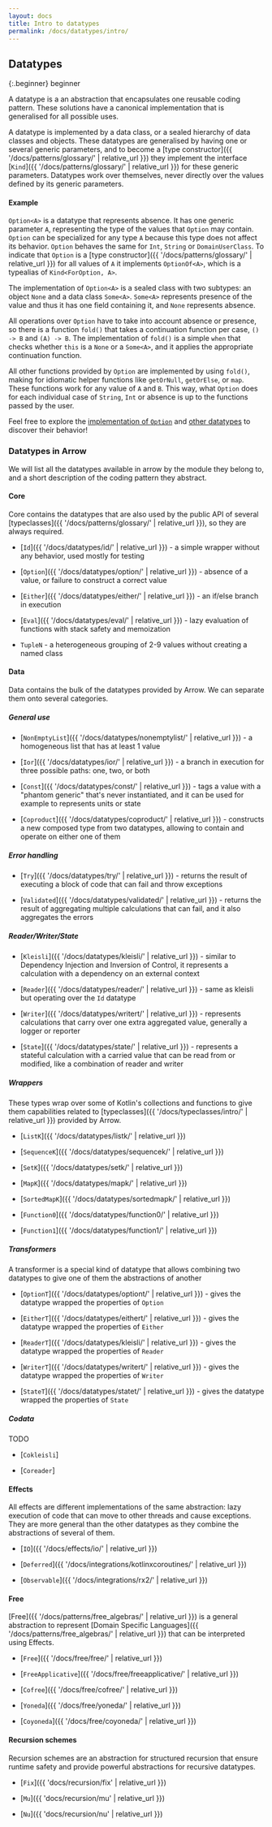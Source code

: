 ```yaml
---
layout: docs
title: Intro to datatypes
permalink: /docs/datatypes/intro/
---
```


## Datatypes

{:.beginner}
beginner

A datatype is a an abstraction that encapsulates one reusable coding pattern.
These solutions have a canonical implementation that is generalised for all possible uses.

A datatype is implemented by a data class, or a sealed hierarchy of data classes and objects.
These datatypes are generalised by having one or several generic parameters,
and to become a [type constructor]({{ '/docs/patterns/glossary/' | relative_url }}) they implement the interface [`Kind`]({{ '/docs/patterns/glossary/' | relative_url }}) for these generic parameters.
Datatypes work over themselves, never directly over the values defined by its generic parameters.

#### Example

`Option<A>` is a datatype that represents absence.
It has one generic parameter `A`, representing the type of the values that `Option` may contain.
`Option` can be specialized for any type `A` because this type does not affect its behavior.
`Option` behaves the same for `Int`, `String` or `DomainUserClass`.
To indicate that `Option` is a [type constructor]({{ '/docs/patterns/glossary/' | relative_url }}) for all values of `A` it implements `OptionOf<A>`, which is a typealias of `Kind<ForOption, A>`.

The implementation of `Option<A>` is a sealed class with two subtypes: an object `None` and a data class `Some<A>`.
`Some<A>` represents presence of the value and thus it has one field containing it, and `None` represents absence.

All operations over `Option` have to take into account absence or presence,
so there is a function `fold()` that takes a continuation function per case, `() -> B` and `(A) -> B`.
The implementation of `fold()` is a simple `when` that checks whether `this` is a `None` or a `Some<A>`, and it applies the appropriate continuation function.

All other functions provided by `Option` are implemented by using `fold()`, making for idiomatic helper functions like `getOrNull`, `getOrElse`, or `map`. These functions work for any value of `A` and `B`. This way, what `Option` does for each individual case of `String`, `Int` or absence is up to the functions passed by the user.

Feel free to explore the [implementation of `Option`](https://github.com/arrow-kt/arrow/blob/master/modules/core/arrow-core/src/main/kotlin/arrow/core/Option.kt) and [other datatypes](https://github.com/arrow-kt/arrow/tree/master/modules/core/arrow-data/src/main/kotlin/arrow/data) to discover their behavior!

### Datatypes in Arrow

We will list all the datatypes available in arrow by the module they belong to, and a short description of the coding pattern they abstract.

#### Core

Core contains the datatypes that are also used by the public API of several [typeclasses]({{ '/docs/patterns/glossary/' | relative_url }}),
so they are always required.

- [`Id`]({{ '/docs/datatypes/id/' | relative_url }}) - a simple wrapper without any behavior, used mostly for testing

- [`Option`]({{ '/docs/datatypes/option/' | relative_url }}) - absence of a value, or failure to construct a correct value

- [`Either`]({{ '/docs/datatypes/either/' | relative_url }}) - an if/else branch in execution

- [`Eval`]({{ '/docs/datatypes/eval/' | relative_url }}) - lazy evaluation of functions with stack safety and memoization

- `TupleN` - a heterogeneous grouping of 2-9 values without creating a named class

#### Data

Data contains the bulk of the datatypes provided by Arrow. We can separate them onto several categories.

##### General use

- [`NonEmptyList`]({{ '/docs/datatypes/nonemptylist/' | relative_url }}) - a homogeneous list that has at least 1 value

- [`Ior`]({{ '/docs/datatypes/ior/' | relative_url }}) - a branch in execution for three possible paths: one, two, or both

- [`Const`]({{ '/docs/datatypes/const/' | relative_url }}) - tags a value with a "phantom generic" that's never instantiated, and it can be used for example to represents units or state

- [`Coproduct`]({{ '/docs/datatypes/coproduct/' | relative_url }}) - constructs a new composed type from two datatypes, allowing to contain and operate on either one of them

##### Error handling

- [`Try`]({{ '/docs/datatypes/try/' | relative_url }}) - returns the result of executing a block of code that can fail and throw exceptions

- [`Validated`]({{ '/docs/datatypes/validated/' | relative_url }}) - returns the result of aggregating multiple calculations that can fail, and it also aggregates the errors

##### Reader/Writer/State

- [`Kleisli`]({{ '/docs/datatypes/kleisli/' | relative_url }}) - similar to Dependency Injection and Inversion of Control, it represents a calculation with a dependency on an external context

- [`Reader`]({{ '/docs/datatypes/reader/' | relative_url }}) - same as kleisli but operating over the `Id` datatype

- [`Writer`]({{ '/docs/datatypes/writert/' | relative_url }}) - represents calculations that carry over one extra aggregated value, generally a logger or reporter

- [`State`]({{ '/docs/datatypes/state/' | relative_url }}) - represents a stateful calculation with a carried value that can be read from or modified, like a combination of reader and writer

##### Wrappers

These types wrap over some of Kotlin's collections and functions to give them capabilities related to [typeclasses]({{ '/docs/typeclasses/intro/' | relative_url }}) provided by Arrow.

- [`ListK`]({{ '/docs/datatypes/listk/' | relative_url }})

- [`SequenceK`]({{ '/docs/datatypes/sequencek/' | relative_url }})

- [`SetK`]({{ '/docs/datatypes/setk/' | relative_url }})

- [`MapK`]({{ '/docs/datatypes/mapk/' | relative_url }})

- [`SortedMapK`]({{ '/docs/datatypes/sortedmapk/' | relative_url }})

- [`Function0`]({{ '/docs/datatypes/function0/' | relative_url }})

- [`Function1`]({{ '/docs/datatypes/function1/' | relative_url }})

##### Transformers

A transformer is a special kind of datatype that allows combining two datatypes to give one of them the abstractions of another

- [`OptionT`]({{ '/docs/datatypes/optiont/' | relative_url }}) - gives the datatype wrapped the properties of `Option`

- [`EitherT`]({{ '/docs/datatypes/eithert/' | relative_url }}) - gives the datatype wrapped the properties of `Either`

- [`ReaderT`]({{ '/docs/datatypes/kleisli/' | relative_url }}) - gives the datatype wrapped the properties of `Reader`

- [`WriterT`]({{ '/docs/datatypes/writert/' | relative_url }}) - gives the datatype wrapped the properties of `Writer`

- [`StateT`]({{ '/docs/datatypes/statet/' | relative_url }}) - gives the datatype wrapped the properties of `State`


##### Codata

TODO

- [`Cokleisli`]

- [`Coreader`]

#### Effects

All effects are different implementations of the same abstraction: lazy execution of code that can move to other threads and cause exceptions.
They are more general than the other datatypes as they combine the abstractions of several of them.

- [`IO`]({{ '/docs/effects/io/' | relative_url }})

- [`Deferred`]({{ '/docs/integrations/kotlinxcoroutines/' | relative_url }})

- [`Observable`]({{ '/docs/integrations/rx2/' | relative_url }})

#### Free

[Free]({{ '/docs/patterns/free_algebras/' | relative_url }}) is a general abstraction to represent [Domain Specific Languages]({{ '/docs/patterns/free_algebras/' | relative_url }}) that can be interpreted using Effects.

- [`Free`]({{ '/docs/free/free/' | relative_url }})

- [`FreeApplicative`]({{ '/docs/free/freeapplicative/' | relative_url }})

- [`Cofree`]({{ '/docs/free/cofree/' | relative_url }})

- [`Yoneda`]({{ '/docs/free/yoneda/' | relative_url }})

- [`Coyoneda`]({{ '/docs/free/coyoneda/' | relative_url }})


#### Recursion schemes

Recursion schemes are an abstraction for structured recursion that ensure runtime safety and provide powerful abstractions for recursive datatypes.

- [`Fix`]({{ 'docs/recursion/fix' | relative_url }})

- [`Mu`]({{ 'docs/recursion/mu' | relative_url }})

- [`Nu`]({{ 'docs/recursion/nu' | relative_url }})

